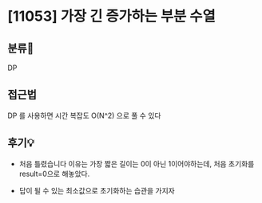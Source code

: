 # [11053] 가장 긴 증가하는 부분 수열

## 분류💁

DP

## 접근법

DP 를 사용하면 시간 복잡도 O(N^2) 으로 풀 수 있다

## 후기💡

- 처음 틀렸습니다 이유는 가장 짧은 길이는 0이 아닌 1이어야하는데, 처음 초기화를 result=0으로 해놓았다.

- 답이 될 수 있는 최소값으로 초기화하는 습관을 가지자